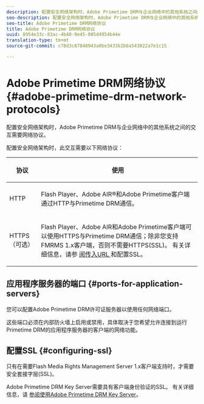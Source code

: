 ```yaml
---
description: 配置安全网络架构时，Adobe Primetime DRM与企业网络中的其他系统之间的交互需要网络协议。
seo-description: 配置安全网络架构时，Adobe Primetime DRM与企业网络中的其他系统之间的交互需要网络协议。
seo-title: Adobe Primetime DRM网络协议
title: Adobe Primetime DRM网络协议
uuid: 8954e33c-83ac-4b40-9e45-005d4954b44e
translation-type: tm+mt
source-git-commit: c78d3c87848943a0be3433b2b6a543822a7e1c15

---
```



# Adobe Primetime DRM网络协议 {#adobe-primetime-drm-network-protocols}

配置安全网络架构时，Adobe Primetime DRM与企业网络中的其他系统之间的交互需要网络协议。

配置安全网络架构时，此交互需要以下网络协议：

<table frame="all" colsep="1" rowsep="1" class="+ topic/table adobe-d/table " id="table_itc_33z_n4"> 
 <thead class="- topic/thead "> 
  <tr rowsep="1" class="- topic/row "> 
   <th colname="1" class="- topic/entry entry"> <p class="- topic/p ">协议 </p> </th> 
   <th colname="2" class="- topic/entry entry"> <p class="- topic/p ">使用 </p> </th> 
  </tr> 
 </thead>
 <tbody class="- topic/tbody "> 
  <tr rowsep="1" class="- topic/row "> 
   <td colname="1" class="- topic/entry "> <p class="- topic/p ">HTTP </p> </td> 
   <td colname="2" class="- topic/entry "> <p class="- topic/p ">Flash Player、Adobe AIR®和Adobe Primetime客户端通过HTTP与Primetime DRM通信。 </p> </td> 
  </tr> 
  <tr rowsep="0" class="- topic/row "> 
   <td colname="1" class="- topic/entry "> <p class="- topic/p ">HTTPS（可选） </p> </td> 
   <td colname="2" class="- topic/entry "> <p class="- topic/p ">Flash Player、Adobe AIR和Adobe Primetime客户端可以使用HTTPS与Primetime DRM通信；除非您支持FMRMS 1.x客户端，否则不需要HTTPS(SSL)。 有关详细信息，请参 <a href="../../secure-deployment-guidelines/overview/network-topology-firewall-rules.md" format="dita" scope="local"> 阅传入URL </a> 和配置SSL。 </p> </td> 
  </tr> 
 </tbody> 
</table>

## 应用程序服务器的端口 {#ports-for-application-servers}

您可以配置Adobe Primetime DRM许可证服务器以使用任何网络端口。

这些端口必须在内部防火墙上启用或禁用，具体取决于您希望允许连接到运行Primetime DRM的应用程序服务器的客户端的网络功能。

## 配置SSL {#configuring-ssl}

只有在需要Flash Media Rights Management Server 1.x客户端支持时，才需要安全套接字层(SSL)。

Adobe Primetime DRM Key Server需要具有客户端身份验证的SSL。 有关详细信息，请 [参阅使用Adobe Primetime DRM Key Server](../../using-the-drm-key-server/requirements.md)。
